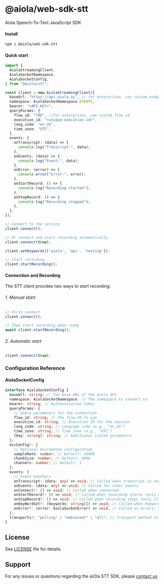 # @aiola/web-sdk-stt

Aiola Speech-To-Text JavaScript SDK

#### Install
```bash
npm i @aiola/web-sdk-stt
```

#### Quick start
```typescript
import {
  AiolaStreamingClient,
  AiolaSocketNamespace,
  AiolaSocketConfig,
} from "@aiola/stt";

const client = new AiolaStreamingClient({
  baseUrl: "https://api.aiola.ai", // for enterprises, use custom endpoint 
  namespace: AiolaSocketNamespace.EVENTS,
  bearer: "<API-KEY>",
  queryParams: {
    flow_id: "TBD", //for enterprises, use custom flow id
    execution_id: "<unique-execution-id>",
    lang_code: "en_US",
    time_zone: "UTC",
  },
  events: {
    onTranscript: (data) => {
      console.log("Transcript:", data);
    },
    onEvents: (data) => {
      console.log("Event:", data);
    },
    onError: (error) => {
      console.error("Error:", error);
    },
    onStartRecord: () => {
      console.log("Recording started");
    },
    onStopRecord: () => {
      console.log("Recording stopped");
    },
  },
});

// Connect to the service
client.connect();

// Or connect and start recording automatically
client.connect(true);

client.setKeywords(['aiola', 'api', 'testing']);

// start recording
client.startRecording();
```

#### Connection and Recording

The STT client provides two ways to start recording:

###### 1. Manual start:

```typescript
// First connect
client.connect();

// Then start recording when ready
await client.startRecording();
```

###### 2. Automatic start
```typescript
client.connect(true);
```



### Configuration Reference
#### AiolaSocketConfig

```typescript
interface AiolaSocketConfig {
  baseUrl: string; // The base URL of the Aiola API
  namespace: AiolaSocketNamespace; // The namespace to connect to
  bearer: string; // Authentication token
  queryParams: {
    // Query parameters for the connection
    flow_id: string; // The flow ID to use
    execution_id: string; // Execution ID for the session
    lang_code: string; // Language code (e.g., "en_US")
    time_zone: string; // Time zone (e.g., "UTC")
    [key: string]: string; // Additional custom parameters
  };
  micConfig?: {
    // Optional microphone configuration
    sampleRate: number; // Default: 16000
    chunkSize: number; // Default: 4096
    channels: number; // Default: 1
  };
  events: {
    // Event handlers
    onTranscript: (data: any) => void; // Called when transcript is received
    onEvents: (data: any) => void; // Called for other events
    onConnect?: () => void; // Called when connected
    onStartRecord?: () => void; // Called when recording starts (only after permissions are granted)
    onStopRecord?: () => void; // Called when recording stops (only if recording was started)
    onKeyWordSet?: (keywords: string[]) => void; // Called when keywords are set
    onError?: (error: AiolaSocketError) => void; // Called on errors, including permission denied
  };
  transports?: "polling" | "websocket" | "all"; // Transport method to use
}
```

## License

See [LICENSE](LICENSE) file for details.

## Support

For any issues or questions regarding the aiOla STT SDK, please [contact us](https://aiOla.ai/contact/)

